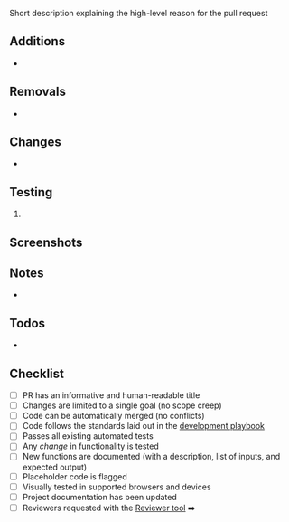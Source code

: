Short description explaining the high-level reason for the pull request

## Additions

-

## Removals

-

## Changes

-

## Testing

1.

## Screenshots


## Notes

-

## Todos

-

## Checklist

* [ ] PR has an informative and human-readable title
* [ ] Changes are limited to a single goal (no scope creep)
* [ ] Code can be automatically merged (no conflicts)
* [ ] Code follows the standards laid out in the [development playbook](https://github.com/cfpb/development)
* [ ] Passes all existing automated tests
* [ ] Any *change* in functionality is tested
* [ ] New functions are documented (with a description, list of inputs, and expected output)
* [ ] Placeholder code is flagged
* [ ] Visually tested in supported browsers and devices
* [ ] Project documentation has been updated
* [ ] Reviewers requested with the [Reviewer tool](https://help.github.com/articles/about-pull-request-reviews/) :arrow_right:
